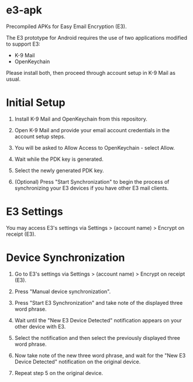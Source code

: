 # e3-apk
Precompiled APKs for Easy Email Encryption (E3).

The E3 prototype for Android requires the use of two applications modified to support E3:

* K-9 Mail
* OpenKeychain

Please install both, then proceed through account setup in K-9 Mail as usual.

# Initial Setup

1. Install K-9 Mail and OpenKeychain from this repository.

2. Open K-9 Mail and provide your email account credentials in the account setup steps.

3. You will be asked to Allow Access to OpenKeychain - select Allow.

4. Wait while the PDK key is generated.

5. Select the newly generated PDK key.

6. (Optional) Press "Start Synchronization" to begin the process of synchronizing your E3 devices if you have other E3 mail clients.

# E3 Settings

You may access E3's settings via Settings > (account name) > Encrypt on receipt (E3).

# Device Synchronization

1. Go to E3's settings via Settings > (account name) > Encrypt on receipt (E3).

2. Press "Manual device synchronization".

3. Press "Start E3 Synchronization" and take note of the displayed three word phrase.

4. Wait until the "New E3 Device Detected" notification appears on your other device with E3.

5. Select the notification and then select the previously displayed three word phrase.

6. Now take note of the new three word phrase, and wait for the "New E3 Device Detected" notification on the original device.

7. Repeat step 5 on the original device.
